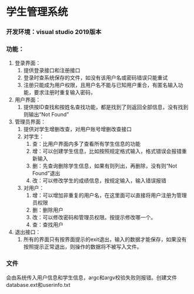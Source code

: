 # 学生管理系统


### 开发环境：visual studio 2019版本


### 功能：

1. 登录界面：
   1. 提供登录接口和注册接口
   2. 登录时查系统保存的文件，如没有该用户名或密码错误只能重试
   3. 注册只能成为用户权限，且用户名不能与已知用户重合，有匿名输入功能，要求注册时重复输入密码，
2. 用户界面：
   1. 提供按ID查找和按姓名查找功能，都是找到了则返回全部信息，没有找到则输出“Not Found”
3. 管理员界面：
   1. 提供对学生增删改查，对用户账号增删改查接口
   2. 对学生：
      1. 查：比用户界面内多了查看所有学生信息的功能
      2. 增：可以创建学生信息，比如按照规定格式输入，格式错误会报错重新输入
      3. 删：先查询删除学生信息，如果有则列出，再删除，没有则“Not Found”退出
      4. 改：可以修改学生的成绩信息，按规定输入，输入错误报错
   3. 对用户：
      1. 增：可以增加非重复的用户名，在这里面可以直接将用户注册为管理员权限
      2. 删：删除用户
      3. 改：可以修改密码和管理员权限。按提示修改哪一个。
      4. 查：查找用户
4. 退出接口：
   1. 所有的界面只有按界面提示的exit退出，输入的数据才能保存，如果没有按照提示正常退出，则操作的数据将不被写入文件。



### 文件
会由系统传入用户信息和学生信息，argc和argv校验失败则报错。创建文件database.ext和userinfo.txt

